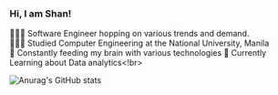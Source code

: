 
### Hi, I am Shan! 

👨🏽‍💻 Software Engineer hopping on various trends and demand. </br>
👨🏼‍🎓 Studied Computer Engineering at the National University, Manila </br>
🧠 Constantly feeding my brain with various technologies 
📖 Currently Learning about Data analytics<!br>

<!-- https://github.com/anuraghazra/github-readme-stats?tab=readme-ov-file#themes -->
![Anurag's GitHub stats](https://github-readme-stats.vercel.app/api?username=Xtiannn07a&show_icons=true&theme=transparent)

  
